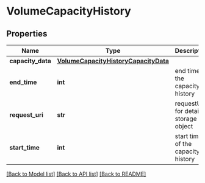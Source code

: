 # VolumeCapacityHistory

## Properties
Name | Type | Description | Notes
------------ | ------------- | ------------- | -------------
**capacity_data** | [**VolumeCapacityHistoryCapacityData**](VolumeCapacityHistoryCapacityData.md) |  | [optional] 
**end_time** | **int** | end time of the capacity history | [optional] 
**request_uri** | **str** | requestUri for detailed storage object | [optional] 
**start_time** | **int** | start time of the capacity history | [optional] 

[[Back to Model list]](../README.md#documentation-for-models) [[Back to API list]](../README.md#documentation-for-api-endpoints) [[Back to README]](../README.md)


